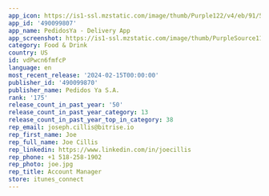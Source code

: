 ```yaml
---
app_icon: https://is1-ssl.mzstatic.com/image/thumb/Purple122/v4/eb/91/5a/eb915a44-bd04-8855-7285-2d62c73e05e0/AppIconRelease-1x_U007emarketing-0-7-0-85-220.png/1024x1024bb.png
app_id: '490099807'
app_name: PedidosYa - Delivery App
app_screenshot: https://is1-ssl.mzstatic.com/image/thumb/PurpleSource116/v4/39/a4/78/39a47876-51b0-0554-6f87-43eb431cd4be/430bef7a-a46d-4274-b0de-c2ad3f687cfa_1.png/1284x2778bb.png
category: Food & Drink
country: US
id: vdPwcn6fmfcP
language: en
most_recent_release: '2024-02-15T00:00:00'
publisher_id: '490099870'
publisher_name: Pedidos Ya S.A.
rank: '175'
release_count_in_past_year: '50'
release_count_in_past_year_category: 13
release_count_in_past_year_top_in_category: 38
rep_email: joseph.cillis@bitrise.io
rep_first_name: Joe
rep_full_name: Joe Cillis
rep_linkedin: https://www.linkedin.com/in/joecillis
rep_phone: +1 518-258-1902
rep_photo: joe.jpg
rep_title: Account Manager
store: itunes_connect
---
```

